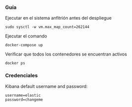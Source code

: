 ### Guía

Ejecutar en el sistema anfitrión antes del despliegue
```
sudo sysctl -w vm.max_map_count=262144
```

Ejecutar el comando
```
docker-compose up
```

Verificar que todos los contenedores se encuentran activos
```
docker ps
```

### Credenciales

Kibana default username and password:
```
username=elastic
password=changeme
```
